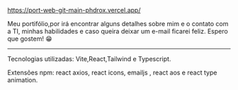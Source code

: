 https://port-web-git-main-phdrox.vercel.app/

Meu portifólio,por irá encontrar alguns detalhes sobre mim e o contato com a TI, minhas habilidades e caso queira deixar um e-mail ficarei feliz. Espero que gostem! 😁

----------------------------------------------

Tecnologias utilizadas: Vite,React,Tailwind e Typescript.

Extensões npm:
react axios,
react icons,
emailjs ,
react aos e
react type animation.
